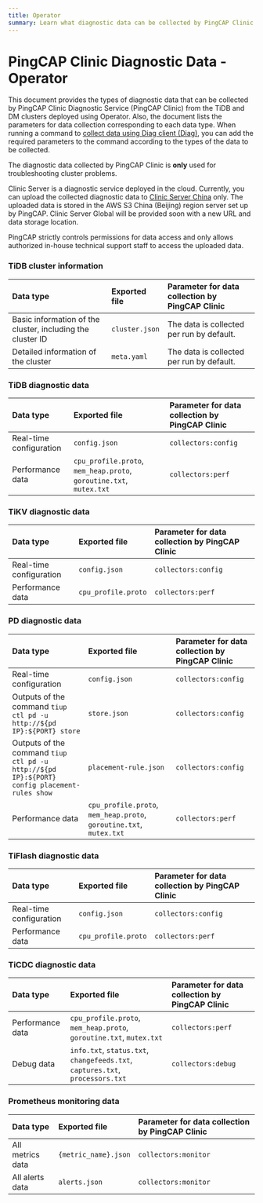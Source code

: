 ```yaml
---
title: Operator 
summary: Learn what diagnostic data can be collected by PingCAP Clinic Diagnostic Service from the TiDB clusters deployed using Operator.
---
```


# PingCAP Clinic Diagnostic Data - Operator

This document provides the types of diagnostic data that can be collected by PingCAP Clinic Diagnostic Service (PingCAP Clinic) from the TiDB and DM clusters deployed using Operator. Also, the document lists the parameters for data collection corresponding to each data type. When running a command to [collect data using Diag client (Diag)](https://clinic-docs.vercel.app/docs/getting-started/clinic-user-guide-for-operator), you can add the required parameters to the command according to the types of the data to be collected.

The diagnostic data collected by PingCAP Clinic is **only** used for troubleshooting cluster problems.

Clinic Server is a diagnostic service deployed in the cloud. Currently, you can upload the collected diagnostic data to [Clinic Server China](https://clinic.pingcap.com.cn) only. The uploaded data is stored in the AWS S3 China (Beijing) region server set up by PingCAP. Clinic Server Global will be provided soon with a new URL and data storage location. 

PingCAP strictly controls permissions for data access and only allows authorized in-house technical support staff to access the uploaded data.

### TiDB cluster information

| Data type | Exported file | Parameter for data collection by PingCAP Clinic |
| :------ | :------ |:-------- |
| Basic information of the cluster, including the cluster ID | `cluster.json` | The data is collected per run by default. |
| Detailed information of the cluster | `meta.yaml` | The data is collected per run by default. |

### TiDB diagnostic data

| Data type | Exported file | Parameter for data collection by PingCAP Clinic |
| :------ | :------ |:-------- |
| Real-time configuration | `config.json` | `collectors:config` |
| Performance data | `cpu_profile.proto`, `mem_heap.proto`, `goroutine.txt`, `mutex.txt` | `collectors:perf` |

### TiKV diagnostic data

| Data type | Exported file | Parameter for data collection by PingCAP Clinic |
| :------ | :------ |:-------- |
| Real-time configuration | `config.json` |  `collectors:config` |
| Performance data | `cpu_profile.proto` | `collectors:perf` |

### PD diagnostic data

| Data type | Exported file | Parameter for data collection by PingCAP Clinic |
| :------ | :------ |:-------- |
| Real-time configuration | `config.json` | `collectors:config`|
| Outputs of the command `tiup ctl pd -u http://${pd IP}:${PORT} store` | `store.json` | `collectors:config` |
| Outputs of the command `tiup ctl pd -u http://${pd IP}:${PORT} config placement-rules show` | `placement-rule.json` |`collectors:config` |
| Performance data | `cpu_profile.proto`, `mem_heap.proto`, `goroutine.txt`, `mutex.txt` | `collectors:perf`  |

### TiFlash diagnostic data

| Data type | Exported file | Parameter for data collection by PingCAP Clinic |
| :------ | :------ |:-------- |
| Real-time configuration | `config.json` | `collectors:config` |
| Performance data | `cpu_profile.proto` | `collectors:perf` |

### TiCDC diagnostic data

| Data type | Exported file | Parameter for data collection by PingCAP Clinic |
| :------ | :------ |:-------- |
| Performance data | `cpu_profile.proto`, `mem_heap.proto`, `goroutine.txt`, `mutex.txt` | `collectors:perf` |
| Debug data | `info.txt`, `status.txt`, `changefeeds.txt`, `captures.txt`, `processors.txt` | `collectors:debug` |

### Prometheus monitoring data

| Data type | Exported file | Parameter for data collection by PingCAP Clinic |
| :------ | :------ |:-------- |
| All metrics data | `{metric_name}.json` | `collectors:monitor` |
| All alerts data | `alerts.json` | `collectors:monitor` |
